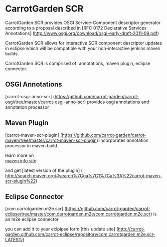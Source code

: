 # CarrotGarden SCR

CarrotGarden SCR provides 
OSGI Service-Component descriptor generator
according to a proposal described in 
[RFC 0172 Declarative Services Annotations]
(http://www.osgi.org/download/osgi-early-draft-2011-09.pdf)

CarrotGarden SCR allows for interactive SCR component descriptor updates
in eclipse which will be compatible with your non-interactive jenkins maven builds.

CarrotGarden SCR is comprised of: annotations, maven plugin, eclipse connector.

## OSGI Annotations

[carrot-osgi-anno-scr]
(https://github.com/carrot-garden/carrot-osgi/tree/master/carrot-osgi-anno-scr)
provides osgi annotations and annotation processor 


## Maven Plugin

[carrot-maven-scr-plugin]
(https://github.com/carrot-garden/carrot-maven/tree/master/carrot-maven-scr-plugin)
incorporates annotation processor in maven build.

learn more on  
[maven info site](http://carrot-garden.github.com/carrot-maven/site/carrot-maven-scr-plugin/)

and get 
[latest version of the plugin]
( http://search.maven.org/#search%7Cga%7C1%7Ca%3A%22carrot-maven-scr-plugin%22)

## Eclipse Connector

[com.carrotgarden.m2e.scr]
(https://github.com/carrot-garden/carrot-eclipse/tree/master/com.carrotgarden.m2e/com.carrotgarden.m2e.scr)
is an m2e eclipse connector 
 
you can add it to your eclpipse form 
[this update site]
(http://carrot-garden.github.com/carrot-eclipse/repository/com.carrotgarden.m2e.scr-LATEST/)
